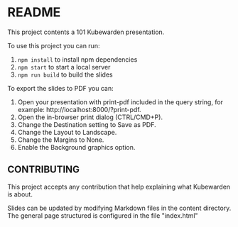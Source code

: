 # README

This project contents a 101 Kubewarden presentation.

To use this project you can run:

1. `npm install` to install npm dependencies
2. `npm start` to start a local server
3. `npm run build` to build the slides

To export the slides to PDF you can:

1. Open your presentation with print-pdf included in the query string, for example: http://localhost:8000/?print-pdf.
2. Open the in-browser print dialog (CTRL/CMD+P).
3. Change the Destination setting to Save as PDF.
4. Change the Layout to Landscape.
5. Change the Margins to None.
6. Enable the Background graphics option.

## CONTRIBUTING

This project accepts any contribution that help explaining what Kubewarden is about.

Slides can be updated by modifying Markdown files in the content directory.
The general page structured is configured in the file "index.html"

